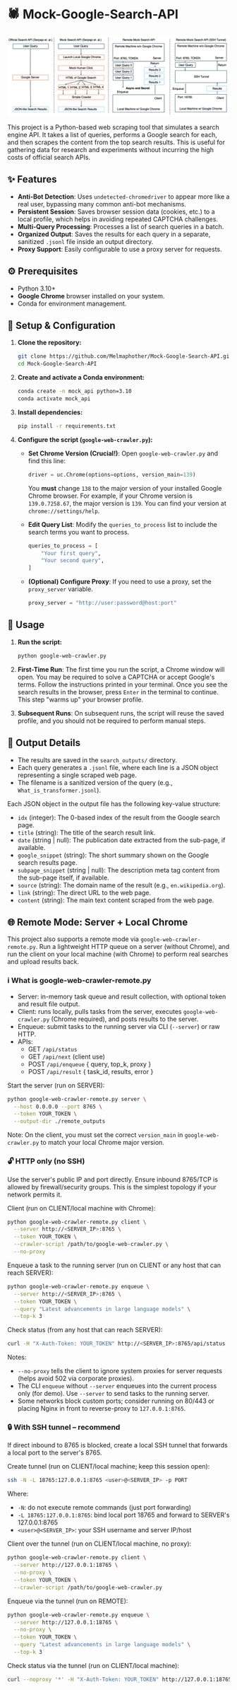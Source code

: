 # 🕷️ Mock-Google-Search-API

![](assets/framework.png)

This project is a Python-based web scraping tool that simulates a search engine API. It takes a list of queries, performs a Google search for each, and then scrapes the content from the top search results. This is useful for gathering data for research and experiments without incurring the high costs of official search APIs.

## ✨ Features

- **Anti-Bot Detection**: Uses `undetected-chromedriver` to appear more like a real user, bypassing many common anti-bot mechanisms.
- **Persistent Session**: Saves browser session data (cookies, etc.) to a local profile, which helps in avoiding repeated CAPTCHA challenges.
- **Multi-Query Processing**: Processes a list of search queries in a batch.
- **Organized Output**: Saves the results for each query in a separate, sanitized `.jsonl` file inside an output directory.
- **Proxy Support**: Easily configurable to use a proxy server for requests.

## ⚙️ Prerequisites

- Python 3.10+
- **Google Chrome** browser installed on your system.
- Conda for environment management.

## 🚀 Setup & Configuration

1.  **Clone the repository:**

    ```bash
    git clone https://github.com/Melmaphother/Mock-Google-Search-API.git
    cd Mock-Google-Search-API
    ```

2.  **Create and activate a Conda environment:**

    ```bash
    conda create -n mock_api python=3.10
    conda activate mock_api
    ```

3.  **Install dependencies:**

    ```bash
    pip install -r requirements.txt
    ```

4.  **Configure the script (`google-web-crawler.py`):**

    - **Set Chrome Version (Crucial!)**: Open `google-web-crawler.py` and find this line:

      ```python
      driver = uc.Chrome(options=options, version_main=139)
      ```

      You **must** change `138` to the major version of your installed Google Chrome browser. For example, if your Chrome version is `139.0.7258.67`, the major version is `139`. You can find your version at `chrome://settings/help`.

    - **Edit Query List**: Modify the `queries_to_process` list to include the search terms you want to process.
      ```python
      queries_to_process = [
          "Your first query",
          "Your second query",
      ]
      ```
    - **(Optional) Configure Proxy**: If you need to use a proxy, set the `proxy_server` variable.
      ```python
      proxy_server = "http://user:password@host:port"
      ```

## 🔧 Usage

1.  **Run the script:**

    ```bash
    python google-web-crawler.py
    ```

2.  **First-Time Run**: The first time you run the script, a Chrome window will open. You may be required to solve a CAPTCHA or accept Google's terms. Follow the instructions printed in your terminal. Once you see the search results in the browser, press `Enter` in the terminal to continue. This step "warms up" your browser profile.

3.  **Subsequent Runs**: On subsequent runs, the script will reuse the saved profile, and you should not be required to perform manual steps.

## 📝 Output Details

- The results are saved in the `search_outputs/` directory.
- Each query generates a `.jsonl` file, where each line is a JSON object representing a single scraped web page.
- The filename is a sanitized version of the query (e.g., `What_is_transformer.jsonl`).

Each JSON object in the output file has the following key-value structure:

- `idx` (integer): The 0-based index of the result from the Google search page.
- `title` (string): The title of the search result link.
- `date` (string | null): The publication date extracted from the sub-page, if available.
- `google_snippet` (string): The short summary shown on the Google search results page.
- `subpage_snippet` (string | null): The description meta tag content from the sub-page itself, if available.
- `source` (string): The domain name of the result (e.g., `en.wikipedia.org`).
- `link` (string): The direct URL to the web page.
- `content` (string): The main text content scraped from the web page.

## 🌐 Remote Mode: Server + Local Chrome

This project also supports a remote mode via `google-web-crawler-remote.py`. Run a lightweight HTTP queue on a server (without Chrome), and run the client on your local machine (with Chrome) to perform real searches and upload results back.

### ℹ️ What is google-web-crawler-remote.py

- Server: in-memory task queue and result collection, with optional token and result file output.
- Client: runs locally, pulls tasks from the server, executes `google-web-crawler.py` (Chrome required), and posts results to the server.
- Enqueue: submit tasks to the running server via CLI (`--server`) or raw HTTP.
- APIs:
  - GET `/api/status`
  - GET `/api/next` (client use)
  - POST `/api/enqueue` { query, top_k, proxy }
  - POST `/api/result` { task_id, results, error }

Start the server (run on SERVER):

```bash
python google-web-crawler-remote.py server \
  --host 0.0.0.0 --port 8765 \
  --token YOUR_TOKEN \
  --output-dir ./remote_outputs
```

Note: On the client, you must set the correct `version_main` in `google-web-crawler.py` to match your local Chrome major version.

### 🔓 HTTP only (no SSH)

Use the server's public IP and port directly. Ensure inbound 8765/TCP is allowed by firewall/security groups. This is the simplest topology if your network permits it.

Client (run on CLIENT/local machine with Chrome):

```bash
python google-web-crawler-remote.py client \
  --server http://<SERVER_IP>:8765 \
  --token YOUR_TOKEN \
  --crawler-script /path/to/google-web-crawler.py \
  --no-proxy
```

Enqueue a task to the running server (run on CLIENT or any host that can reach SERVER):

```bash
python google-web-crawler-remote.py enqueue \
  --server http://<SERVER_IP>:8765 \
  --token YOUR_TOKEN \
  --query "Latest advancements in large language models" \
  --top-k 3
```

Check status (from any host that can reach SERVER):

```bash
curl -H "X-Auth-Token: YOUR_TOKEN" http://<SERVER_IP>:8765/api/status
```

Notes:

- `--no-proxy` tells the client to ignore system proxies for server requests (helps avoid 502 via corporate proxies).
- The CLI `enqueue` without `--server` enqueues into the current process only (for demo). Use `--server` to send tasks to the running server.
- Some networks block custom ports; consider running on 80/443 or placing Nginx in front to reverse-proxy to `127.0.0.1:8765`.

### 🔒 With SSH tunnel – recommend

If direct inbound to 8765 is blocked, create a local SSH tunnel that forwards a local port to the server's 8765.

Create tunnel (run on CLIENT/local machine; keep this session open):

```bash
ssh -N -L 18765:127.0.0.1:8765 <user>@<SERVER_IP> -p PORT
```

Where:

- `-N`: do not execute remote commands (just port forwarding)
- `-L 18765:127.0.0.1:8765`: bind local port 18765 and forward to SERVER's 127.0.0.1:8765
- `<user>@<SERVER_IP>`: your SSH username and server IP/host

Client over the tunnel (run on CLIENT/local machine, no proxy):

```bash
python google-web-crawler-remote.py client \
  --server http://127.0.0.1:18765 \
  --no-proxy \
  --token YOUR_TOKEN \
  --crawler-script /path/to/google-web-crawler.py
```

Enqueue via the tunnel (run on REMOTE):

```bash
python google-web-crawler-remote.py enqueue \
  --server http://127.0.0.1:18765 \
  --no-proxy \
  --token YOUR_TOKEN \
  --query "Latest advancements in large language models" \
  --top-k 3
```

Check status via the tunnel (run on CLIENT/local machine):

```bash
curl --noproxy '*' -H "X-Auth-Token: YOUR_TOKEN" http://127.0.0.1:18765/api/status
```

